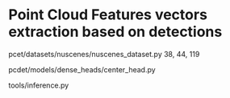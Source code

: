 # Point Cloud Features vectors extraction based on detections 

pcet/datasets/nuscenes/nuscenes_dataset.py 38, 44, 119

pcdet/models/dense_heads/center_head.py

tools/inference.py
